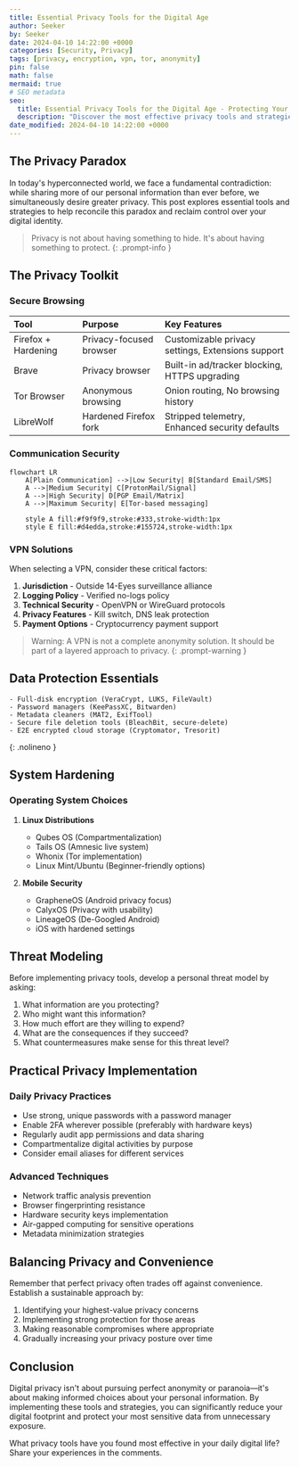 ```yaml
---
title: Essential Privacy Tools for the Digital Age
author: Seeker
by: Seeker
date: 2024-04-10 14:22:00 +0000
categories: [Security, Privacy]
tags: [privacy, encryption, vpn, tor, anonymity]
pin: false
math: false
mermaid: true
# SEO metadata
seo:
  title: Essential Privacy Tools for the Digital Age - Protecting Your Digital Identity
  description: "Discover the most effective privacy tools and strategies to protect your personal data, enhance your online anonymity, and maintain digital sovereignty in an age of surveillance."
date_modified: 2024-04-10 14:22:00 +0000
---
```


## The Privacy Paradox

In today's hyperconnected world, we face a fundamental contradiction: while sharing more of our personal information than ever before, we simultaneously desire greater privacy. This post explores essential tools and strategies to help reconcile this paradox and reclaim control over your digital identity.

> Privacy is not about having something to hide. It's about having something to protect.
{: .prompt-info }

## The Privacy Toolkit

### Secure Browsing

| Tool | Purpose | Key Features |
|:-----|:--------|:-------------|
| Firefox + Hardening | Privacy-focused browser | Customizable privacy settings, Extensions support |
| Brave | Privacy browser | Built-in ad/tracker blocking, HTTPS upgrading |
| Tor Browser | Anonymous browsing | Onion routing, No browsing history |
| LibreWolf | Hardened Firefox fork | Stripped telemetry, Enhanced security defaults |

### Communication Security

```mermaid
flowchart LR
    A[Plain Communication] -->|Low Security| B[Standard Email/SMS]
    A -->|Medium Security| C[ProtonMail/Signal]
    A -->|High Security| D[PGP Email/Matrix]
    A -->|Maximum Security| E[Tor-based messaging]
    
    style A fill:#f9f9f9,stroke:#333,stroke-width:1px
    style E fill:#d4edda,stroke:#155724,stroke-width:1px
```

### VPN Solutions

When selecting a VPN, consider these critical factors:

1. **Jurisdiction** - Outside 14-Eyes surveillance alliance
2. **Logging Policy** - Verified no-logs policy
3. **Technical Security** - OpenVPN or WireGuard protocols
4. **Privacy Features** - Kill switch, DNS leak protection
5. **Payment Options** - Cryptocurrency payment support

> Warning: A VPN is not a complete anonymity solution. It should be part of a layered approach to privacy.
{: .prompt-warning }

## Data Protection Essentials

```
- Full-disk encryption (VeraCrypt, LUKS, FileVault)
- Password managers (KeePassXC, Bitwarden)
- Metadata cleaners (MAT2, ExifTool)
- Secure file deletion tools (BleachBit, secure-delete)
- E2E encrypted cloud storage (Cryptomator, Tresorit)
```
{: .nolineno }

## System Hardening

### Operating System Choices

1. **Linux Distributions**
   - Qubes OS (Compartmentalization)
   - Tails OS (Amnesic live system)
   - Whonix (Tor implementation)
   - Linux Mint/Ubuntu (Beginner-friendly options)

2. **Mobile Security**
   - GrapheneOS (Android privacy focus)
   - CalyxOS (Privacy with usability)
   - LineageOS (De-Googled Android)
   - iOS with hardened settings

## Threat Modeling

Before implementing privacy tools, develop a personal threat model by asking:

1. What information are you protecting?
2. Who might want this information?
3. How much effort are they willing to expend?
4. What are the consequences if they succeed?
5. What countermeasures make sense for this threat level?

## Practical Privacy Implementation

### Daily Privacy Practices

- Use strong, unique passwords with a password manager
- Enable 2FA wherever possible (preferably with hardware keys)
- Regularly audit app permissions and data sharing
- Compartmentalize digital activities by purpose
- Consider email aliases for different services

### Advanced Techniques

- Network traffic analysis prevention
- Browser fingerprinting resistance
- Hardware security keys implementation
- Air-gapped computing for sensitive operations
- Metadata minimization strategies

## Balancing Privacy and Convenience

Remember that perfect privacy often trades off against convenience. Establish a sustainable approach by:

1. Identifying your highest-value privacy concerns
2. Implementing strong protection for those areas
3. Making reasonable compromises where appropriate
4. Gradually increasing your privacy posture over time

## Conclusion

Digital privacy isn't about pursuing perfect anonymity or paranoia—it's about making informed choices about your personal information. By implementing these tools and strategies, you can significantly reduce your digital footprint and protect your most sensitive data from unnecessary exposure.

What privacy tools have you found most effective in your daily digital life? Share your experiences in the comments. 